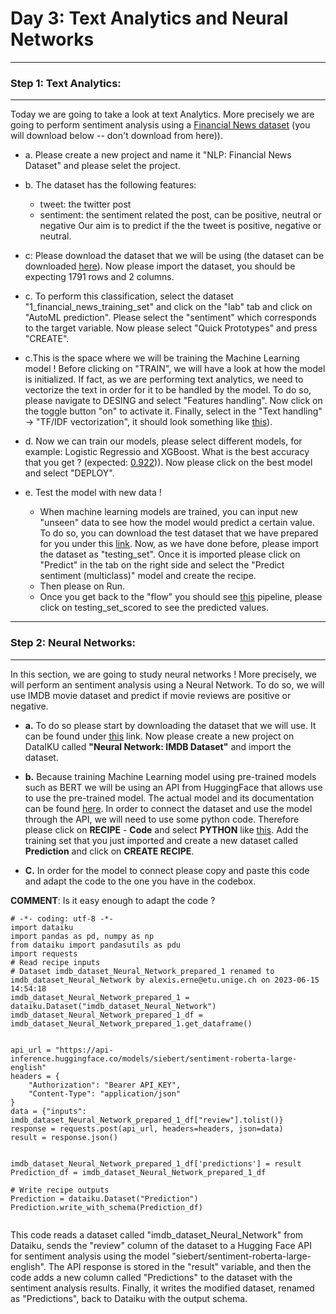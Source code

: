 
# **Day 3: Text Analytics and Neural Networks**

-----------------------------------
### **Step 1: Text Analytics:**
-----------------------------------

Today we are going to take a look at text Analytics. More precisely we are going to perform sentiment analysis using a [Financial News dataset](https://www.kaggle.com/code/khotijahs1/nlp-financial-news-sentiment-analysis) (you will download below -- don't download from here)).


- a. Please create a new project and name it "NLP: Financial News Dataset" and please selet the project. 
- b. The dataset has the following features: 
    - tweet: the twitter post 
    - sentiment: the sentiment related the post, can be positive, neutral or negative
    Our aim is to predict if the the tweet is positive, negative or neutral.

- c: Please download the dataset that we will be using (the dataset can be downloaded [here](https://github.com/michalis0/ML_dataiku/blob/main/Day%203/1_financial_news_training_set.csv)). Now please import the dataset, you should be expecting 1791 rows and 2 columns.

- c. To perform this classification, select the dataset "1_financial_news_training_set" and click on the "lab" tab and click on "AutoML prediction". Please select the "sentiment" which corresponds to the target variable. Now please select "Quick Prototypes" and press "CREATE".
- c.This is the space where we will be training the Machine Learning model ! Before clicking on "TRAIN", we will have a look at how the model is initialized. If fact, as we are performing text analytics, we need to vectorize the text in order for it to be handled by the model. To do so, please navigate to DESING and select "Features handling". Now click on the toggle button "on" to activate it. Finally, select in the "Text handling" -> "TF/IDF vectorization", it should look something like [this](https://github.com/michalis0/ML_dataiku/blob/main/Day%201/Help/NLP_features_handling.png)). 
- d. Now we can train our models, please select different models, for example: Logistic Regressio and XGBoost. What is the best accuracy that you get ? (expected: [0.922](https://github.com/michalis0/ML_dataiku/blob/main/Day%201/Help/NLP_results.png))). Now please click on the best model and select "DEPLOY". 

- e. Test the model with new data ! 
    - When machine learning models are trained, you can input new "unseen" data to see how the model would predict a certain value. To do so, you can download the test dataset that we have prepared for you under this [link](https://github.com/michalis0/ML_dataiku/blob/main/Day%203/1_financial_news_testing_set.csv). Now, as we have done before, please import the dataset as "testing_set". Once it is imported please click on "Predict" in the tab on the right side and select the "Predict sentiment (multiclass)" model and create the recipe. 
    - Then please on Run. 
    - Once you get back to the "flow" you should see [this](https://github.com/michalis0/ML_dataiku/blob/main/Day%201/Help/final_pipeline_nlp.png) pipeline, please click on testing_set_scored to see the predicted values. 


-----------------------------------
### **Step 2: Neural Networks:**
-----------------------------------

In this section, we are going to study neural networks ! More precisely, we will perform an sentiment analysis using a Neural Network. To do so, we will use IMDB movie dataset and predict if movie reviews are positive or negative.

- **a.** To do so please start by downloading the dataset that we will use. It can be found under [this](https://github.com/michalis0/ML_dataiku/blob/main/Day%203/imdb_dataset_Neural_Network.csv) link. Now please create a new project on DataIKU called **"Neural Network: IMDB Dataset"** and import the dataset.

- **b.** Because training Machine Learning model using pre-trained models such as BERT we will be using an API from HuggingFace that allows use to use the pre-trained model. The actual model and its documentation can be found [here](https://huggingface.co/siebert/sentiment-roberta-large-english). In order to connect the dataset and use the model through the API, we will need to use some python code. Therefore please click on **RECIPE** - **Code** and select **PYTHON** like [this](IMG). Add the training set that you just imported and create a new dataset called **Prediction** and click on **CREATE RECIPE**. 

- **C.** In order for the model to connect please copy and paste this code and adapt the code to the one you have in the codebox. 

**COMMENT**: Is it easy enough to adapt the code ? 

```
# -*- coding: utf-8 -*-
import dataiku
import pandas as pd, numpy as np
from dataiku import pandasutils as pdu
import requests
# Read recipe inputs
# Dataset imdb_dataset_Neural_Network_prepared_1 renamed to imdb_dataset_Neural_Network by alexis.erne@etu.unige.ch on 2023-06-15 14:54:18
imdb_dataset_Neural_Network_prepared_1 = dataiku.Dataset("imdb_dataset_Neural_Network")
imdb_dataset_Neural_Network_prepared_1_df = imdb_dataset_Neural_Network_prepared_1.get_dataframe()


api_url = "https://api-inference.huggingface.co/models/siebert/sentiment-roberta-large-english"
headers = {
    "Authorization": "Bearer API_KEY",
    "Content-Type": "application/json"
}
data = {"inputs": imdb_dataset_Neural_Network_prepared_1_df["review"].tolist()}
response = requests.post(api_url, headers=headers, json=data)
result = response.json()


imdb_dataset_Neural_Network_prepared_1_df['predictions'] = result
Prediction_df = imdb_dataset_Neural_Network_prepared_1_df

# Write recipe outputs
Prediction = dataiku.Dataset("Prediction")
Prediction.write_with_schema(Prediction_df)


```
This code reads a dataset called "imdb_dataset_Neural_Network" from Dataiku, sends the "review" column of the dataset to a Hugging Face API for sentiment analysis using the model "siebert/sentiment-roberta-large-english". The API response is stored in the "result" variable, and then the code adds a new column called "Predictions" to the dataset with the sentiment analysis results. Finally, it writes the modified dataset, renamed as "Predictions", back to Dataiku with the output schema.




